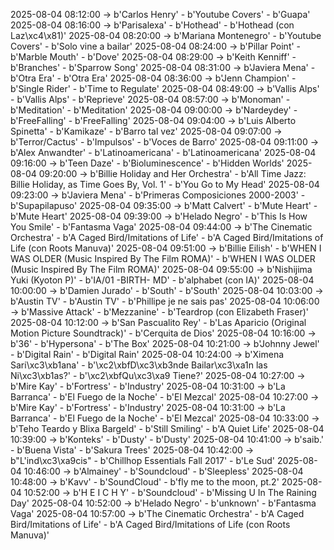2025-08-04 08:12:00 -> b'Carlos Henry' - b'Youtube Covers' - b'Guapa'
2025-08-04 08:16:00 -> b'Parisalexa' - b'Hothead' - b'Hothead (con Laz\xc4\x81)'
2025-08-04 08:20:00 -> b'Mariana Montenegro' - b'Youtube Covers' - b'Solo vine a bailar'
2025-08-04 08:24:00 -> b'Pillar Point' - b'Marble Mouth' - b'Dove'
2025-08-04 08:29:00 -> b'Keith Kenniff' - b'Branches' - b'Sparrow Song'
2025-08-04 08:31:00 -> b'Javiera Mena' - b'Otra Era' - b'Otra Era'
2025-08-04 08:36:00 -> b'Jenn Champion' - b'Single Rider' - b'Time to Regulate'
2025-08-04 08:49:00 -> b'Vallis Alps' - b'Vallis Alps' - b'Reprieve'
2025-08-04 08:57:00 -> b'Monoman' - b'Meditation' - b'Meditation'
2025-08-04 09:00:00 -> b'Nardeydey' - b'FreeFalling' - b'FreeFalling'
2025-08-04 09:04:00 -> b'Luis Alberto Spinetta' - b'Kamikaze' - b'Barro tal vez'
2025-08-04 09:07:00 -> b'Terror/Cactus' - b'Impulsos' - b'Voces de Barro'
2025-08-04 09:11:00 -> b'Alex Anwandter' - b'Latinoamericana' - b'Latinoamericana'
2025-08-04 09:16:00 -> b'Teen Daze' - b'Bioluminescence' - b'Hidden Worlds'
2025-08-04 09:20:00 -> b'Billie Holiday and Her Orchestra' - b'All Time Jazz: Billie Holiday, as Time Goes By, Vol. 1' - b'You Go to My Head'
2025-08-04 09:23:00 -> b'Javiera Mena' - b'Primeras Composiciones 2000-2003' - b'Supapilapuso'
2025-08-04 09:35:00 -> b'Matt Calvert' - b'Mute Heart' - b'Mute Heart'
2025-08-04 09:39:00 -> b'Helado Negro' - b'This Is How You Smile' - b'Fantasma Vaga'
2025-08-04 09:44:00 -> b'The Cinematic Orchestra' - b'A Caged Bird/Imitations of Life' - b'A Caged Bird/Imitations of Life (con Roots Manuva)'
2025-08-04 09:51:00 -> b'Billie Eilish' - b'WHEN I WAS OLDER (Music Inspired By The Film ROMA)' - b'WHEN I WAS OLDER (Music Inspired By The Film ROMA)'
2025-08-04 09:55:00 -> b'Nishijima Yuki (Kyoton P)' - b'IA/01 -BIRTH- MD' - b'alphabet (con IA)'
2025-08-04 10:00:00 -> b'Damien Jurado' - b'South' - b'South'
2025-08-04 10:03:00 -> b'Austin TV' - b'Austin TV' - b'Phillipe je ne sais pas'
2025-08-04 10:06:00 -> b'Massive Attack' - b'Mezzanine' - b'Teardrop (con Elizabeth Fraser)'
2025-08-04 10:12:00 -> b'San Pascualito Rey' - b'Las Aparicio (Original Motion Picture Soundtrack)' - b'Cerquita de Dios'
2025-08-04 10:16:00 -> b'36' - b'Hypersona' - b'The Box'
2025-08-04 10:21:00 -> b'Johnny Jewel' - b'Digital Rain' - b'Digital Rain'
2025-08-04 10:24:00 -> b'Ximena Sari\xc3\xb1ana' - b'\xc2\xbfD\xc3\xb3nde Bailar\xc3\xa1n las Ni\xc3\xb1as?' - b'\xc2\xbfQu\xc3\xa9 Tiene?'
2025-08-04 10:27:00 -> b'Mire Kay' - b'Fortress' - b'Industry'
2025-08-04 10:31:00 -> b'La Barranca' - b'El Fuego de la Noche' - b'El Mezcal'
2025-08-04 10:27:00 -> b'Mire Kay' - b'Fortress' - b'Industry'
2025-08-04 10:31:00 -> b'La Barranca' - b'El Fuego de la Noche' - b'El Mezcal'
2025-08-04 10:33:00 -> b'Teho Teardo y Blixa Bargeld' - b'Still Smiling' - b'A Quiet Life'
2025-08-04 10:39:00 -> b'Konteks' - b'Dusty' - b'Dusty'
2025-08-04 10:41:00 -> b'saib.' - b'Buena Vista' - b'Sakura Trees'
2025-08-04 10:42:00 -> b"L'ind\xc3\xa9cis" - b'Chillhop Essentials Fall 2017' - b'Le Sud'
2025-08-04 10:46:00 -> b'Almainey' - b'Soundcloud' - b'Sleepless'
2025-08-04 10:48:00 -> b'Kavv' - b'SoundCloud' - b'fly me to the moon, pt.2'
2025-08-04 10:52:00 -> b'H E I C H Y' - b'Soundcloud' - b'Missing U In The Raining Day'
2025-08-04 10:52:00 -> b'Helado Negro' - b'unknown' - b'Fantasma Vaga'
2025-08-04 10:57:00 -> b'The Cinematic Orchestra' - b'A Caged Bird/Imitations of Life' - b'A Caged Bird/Imitations of Life (con Roots Manuva)'
